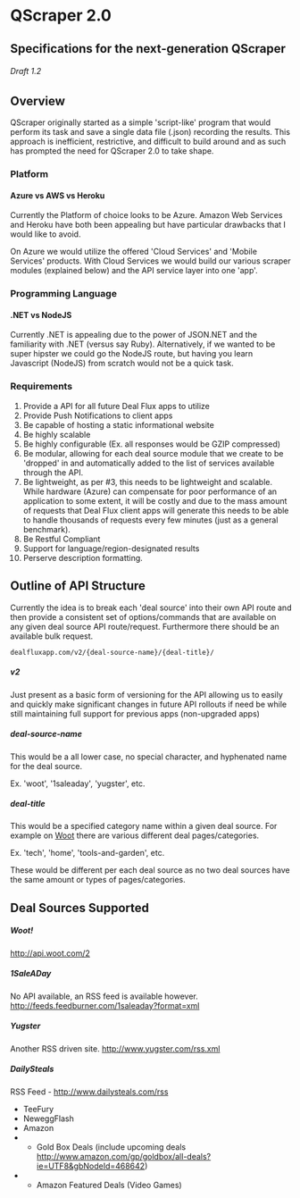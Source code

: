 # QScraper 2.0
## Specifications for the next-generation QScraper
###### Draft 1.2

## Overview

QScraper originally started as a simple 'script-like' program that would perform its task and save a single data file (.json) recording the results. This approach is inefficient, restrictive, and difficult to build around and as such has prompted the need for QScraper 2.0 to take shape.

### Platform
#### Azure vs AWS vs Heroku
Currently the Platform of choice looks to be Azure. Amazon Web Services and Heroku have both been appealing but have particular drawbacks that I would like to avoid.

On Azure we would utilize the offered 'Cloud Services' and 'Mobile Services' products. With Cloud Services we would build our various scraper modules (explained below) and the API service layer into one 'app'.

### Programming Language
#### .NET vs NodeJS
Currently .NET is appealing due to the power of JSON.NET and the familiarity with .NET (versus say Ruby). Alternatively, if we wanted to be super hipster we could go the NodeJS route, but having you learn Javascript (NodeJS) from scratch would not be a quick task.

### Requirements
1. Provide a API for all future Deal Flux apps to utilize
2. Provide Push Notifications to client apps
3. Be capable of hosting a static informational website
4. Be highly scalable
5. Be highly configurable (Ex. all responses would be GZIP compressed)
6. Be modular, allowing for each deal source module that we create to be 'dropped' in and automatically added to the list of services available through the API.
7. Be lightweight, as per #3, this needs to be lightweight and scalable. While hardware (Azure) can compensate for poor performance of an application to some extent, it will be costly and due to the mass amount of requests that Deal Flux client apps will generate this needs to be able to handle thousands of requests every few minutes (just as a general benchmark).
8. Be Restful Compliant
9. Support for language/region-designated results
10. Perserve description formatting.

## Outline of API Structure
Currently the idea is to break each 'deal source' into their own API route and then provide a consistent set of options/commands that are available on any given deal source API route/request. Furthermore there should be an available bulk request.

`dealfluxapp.com/v2/{deal-source-name}/{deal-title}/`

##### v2
Just present as a basic form of versioning for the API allowing us to easily and quickly make significant changes in future API rollouts if need be while still maintaining full support for previous apps (non-upgraded apps)

##### deal-source-name
This would be a all lower case, no special character, and hyphenated name for the deal source.

Ex. 'woot', '1saleaday', 'yugster', etc.

##### deal-title
This would be a specified category name within a given deal source. For example on [Woot](http://www.woot.com/) there are various different deal pages/categories.

Ex. 'tech', 'home', 'tools-and-garden', etc.

These would be different per each deal source as no two deal sources have the same amount or types of pages/categories.

## Deal Sources Supported
##### Woot!
http://api.woot.com/2

##### 1SaleADay
No API available, an RSS feed is available however. http://feeds.feedburner.com/1saleaday?format=xml

##### Yugster
Another RSS driven site. http://www.yugster.com/rss.xml

##### DailySteals
RSS Feed - http://www.dailysteals.com/rss

- TeeFury
- NeweggFlash
- Amazon 
- - Gold Box Deals (include upcoming deals http://www.amazon.com/gp/goldbox/all-deals?ie=UTF8&gbNodeId=468642)
- - Amazon Featured Deals (Video Games)





